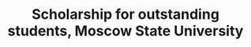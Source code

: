 ---
title: Scholarship for outstanding students, Moscow State University
summary: Sep 2020 – May 2022 <br>• Awarded to top 5% of all students



# Optional external URL for project (replaces project detail page).
external_link: ''

image:
  focal_point: Smart

# Slides (optional).
#   Associate this project with Markdown slides.
#   Simply enter your slide deck's filename without extension.
#   E.g. `slides = "example-slides"` references `content/slides/example-slides.md`.
#   Otherwise, set `slides = ""`.
slides: ""
---